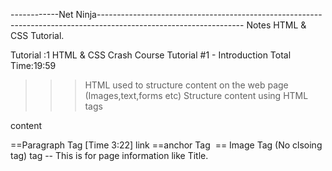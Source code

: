 ------------Net Ninja------------------------------------------------------------------------------------------------------------------
Notes HTML & CSS Tutorial.


Tutorial :1
HTML & CSS Crash Course Tutorial #1 - Introduction
Total Time:19:59


>>>HTML used to structure content on the web page 
(Images,text,forms etc)
>>>Structure content using HTML tags


<p>content</p>==Paragraph Tag [Time 3:22]
<a> link </a> ==anchor Tag
<img> == Image Tag (No clsoing tag)

<head> tag -- This is for page information like Title.
<title> tag -- List in the top
<body> tag --  This is for visible page conten.

>>>Add a local development server foe live refresh==Add extension [15:40]
>>>Inspect the page [17:45]
----------------------------------------------------------------------------------------------------------------------------------------

Tutorial: 2
HTML & CSS Crash Course Tutorial #2 - HTML Basics
Total Time :19:51

Tags

--<strong> </strong> ==Make the letter bold. [2:20]
--<em> </em> (empasise)== Make the content italics.
--<small> </small> == Make the letter small.
--<h1> </h1> == Heading tag (There are six diffrent types
--<ul> </ul == Unordered list (Put bullet points in list) [4:50]
....<li> </li> == single list item.
--<ol> </ol> == Ordered list. (Put numbers infront of list)
....<li> </li> == single list
--<br> Break the line (No closing Tag)
--<hr> Horizonal tag (No closing tag)
--<span> </span> This tag will apply style in inline emlement.

Tags and Attributes.

--<img (Tag) src (attribute) alt (attribute-- No visual effect) [10:51]
   eg ; <img src="image.png" alt="a picture">
--<a (Tag) href (attribute)> </a> (anchor tag)--Adding Link
   eg ; <a href="www.sample.website.com> samplewebsite </a>
--<blockquote (Tag) cite (attribute) --Quote the line from a link.
   eg ; <blockquote cite="Website"> Line here </blockquote>
--<p style="organge"> Line </p>
----------------------------------------------------------------------------------------------------------------------------------------

Tutorial 3:
HTML & CSS Crash Course Tutorial #3 - HTML Forms
Total time 31:54

Tag and Attributes.
--<form (Tag) action (attribute)--Not important now.
--<input (Tag) type = "text" id = "username"> (Username, search etc)
--<label> (Tag)


Notes:
--<input> tag contains "type "attribute type of input field. eg (text,email,password)
... "id" attribute will identify the individual tag
  eg; <label for="lbl-name"> Enter the name </label>
      <input type="text" id="lbl-name" placeholder="Enter your name">

<--radio button-->
 eg; <input type= "radio" id="rad-age" name="gender1" value="0-25"> If it is name not need to give the "value" attribute.
     <label for="rad-age"> 0-25 </label>



Input is a tag inside form tag-->
Case should be same
If we write two forms the it will separate the space
----------------------------------------------------------------------------------------------------------------------------------------
Tutorial 4:
HTML & CSS Crash Course Tutorial #4 - CSS Basics


...link -a link between a document and an external resource
...usage -link rel="stylesheet" href="style.css" /
...rel - specify the relationship between the two documents.
...href - href attribute specifies the URL of the page the link goes to.
...units of measurements in css - px,em,%,cm,ex,in,am,pc,pt etc..
...text-decoration - values(underline,none,line-through)
...font family
...text align
...line height
...letter spacing
...column-count
...for make column in the document
...border
...border-width:--px;
...border-color:--;
...border-style:--;

----------------------------------------------------------------------------------------------------------------------------------------

Tutorial 5:

HTML & CSS Crash Course Tutorial #5 - CSS Classes & Selectors

1: Class = We can add same class to diffrenyt element in a page.
   (We can make text color font etc)
2 : class 1 : class="success">
  : Multiple classes : class="success.feedback"

3:HTML element can inherit CSS properties thar are applied to tthier parant property.

---------------------------------------------------------------------------------------------------------------------------------------
Tutorial 6:
HTML & CSS Crash Course Tutorial #6 - HTML 5 Semantics

Semantic Tag>>

<Main>
For the main content of a webpage , unique to that page.

<section>
Defines a certain section of a webpage (eg. bloglist, contact info)

<article>
Defines a bit of content which makes up an article (eg . ablog post)

<aside>

Defines some content relates to something else (eg .similar blogs)

<header>
For the header of a website - contains the nav, title etc

<footer>
For the footer of a website.

<li> Images or icon or list of links>

----------------------------------------------------------------------------------------------------------------------------------------

Tutorial 7:
HTML & CSS Crash Course Tutorial #7 - Chrome Dev Tools

Go to element in inspect >> Right click in tag >> Copy the selector >> Paste it in console





